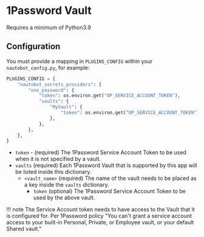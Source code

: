 # 1Password Vault

Requires a minimum of Python3.9

## Configuration

You must provide a mapping in `PLUGINS_CONFIG` within your `nautobot_config.py`, for example:

```python
PLUGINS_CONFIG = {
    "nautobot_secrets_providers": {
        "one_password": {
            "token": os.environ.get("OP_SERVICE_ACCOUNT_TOKEN"),
            "vaults": {
                "MyVault": {
                    "token": os.environ.get("OP_SERVICE_ACCOUNT_TOKEN"),
                },
            },
        },
    },
}
```

- `token` - (required) The 1Password Service Account Token to be used when it is not specified by a vault.
- `vaults` (required) Each 1Password Vault that is supported by this app will be listed inside this dictionary.
  - `<vault_name>` (required) The name of the vault needs to be placed as a key inside the `vaults` dictionary.
    - `token` (optional) The 1Password Service Account Token to be used by the above vault.

!!! note
    The Service Account token needs to have access to the Vault that it is configured for. Per 1Password policy "You can't grant a service account access to your built-in Personal, Private, or Employee vault, or your default Shared vault."
